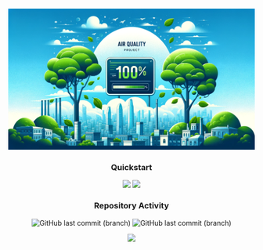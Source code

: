 <div align="center">

![](docs/repo/banner.png)

### Quickstart
[![](https://img.shields.io/badge/Docs-Mockups%20etc.-blue?style=for-the-badge)](https://github.com/DubskySteam/AQP/tree/main/docs/)
[![](https://img.shields.io/badge/Timeline-Kanban-orange?style=for-the-badge)](https://github.com/users/DubskySteam/projects/4/views/1)

### Repository Activity
![GitHub last commit (branch)](https://img.shields.io/github/last-commit/DubskySteam/AQP/main?style=for-the-badge&label=Master)
![GitHub last commit (branch)](https://img.shields.io/github/last-commit/DubskySteam/AQP/dev?style=for-the-badge&label=Dev)

[![](https://img.shields.io/badge/Releases-.war-orange?style=for-the-badge)](https://github.com/DubskySteam/AQP/releases)

</div>
